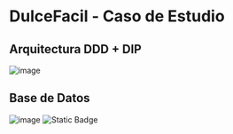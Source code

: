 # DulceFacil - Caso de Estudio
## Arquitectura DDD + DIP
![image](https://github.com/user-attachments/assets/62ca1913-b6ae-4b5a-bfca-de6ebc724f11)

## Base de Datos
![image](https://github.com/user-attachments/assets/04abc9b2-17c9-4445-81ac-b6c50763a7fd)
![Static Badge](https://img.shields.io/badge/:badgeContent?logo=dotnet)




